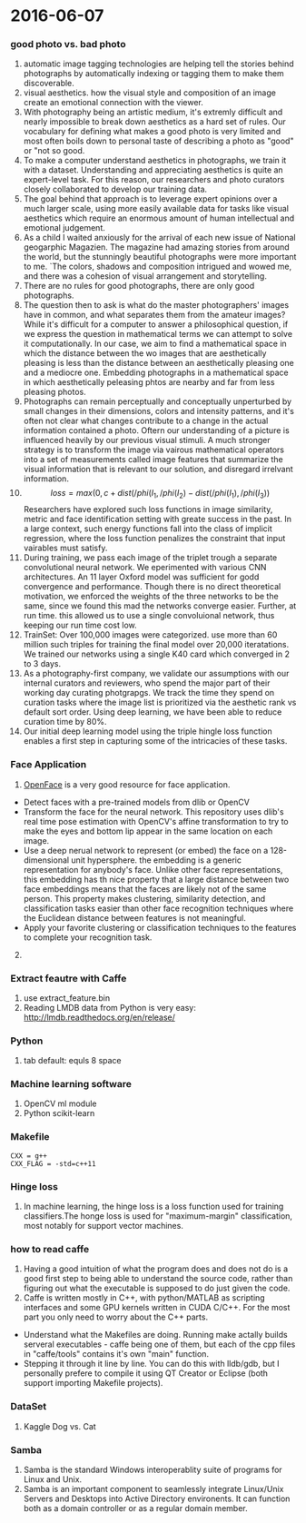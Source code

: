 2016-06-07
==========

### good photo vs. bad photo
1. automatic image tagging technologies are helping tell the stories behind photographs by automatically indexing or tagging them to make them discoverable.
2. visual aesthetics. how the visual style and composition of an image create an emotional connection with the viewer.
3. With photography being an artistic medium, it's extremly difficult and nearly impossible to break down aesthetics as a hard set of rules. Our vocabulary for defining what makes a good photo is very limited and most often boils down to personal taste of describing a photo as "good" or "not so good.
4. To make a computer understand aesthetics in photographs, we train it with a dataset. Understanding and appreciating aesthetics is quite an expert-level task. For this reason, our researchers and photo curators closely collaborated to develop our training data.
5. The goal behind that approach is to leverage expert opinions over a much larger scale, using more easily available data for tasks like visual aesthetics which require an enormous amount of human intellectual and emotional judgement.
6. As a child I waited anxiously for the arrival of each new issue of National geogarphic Magazien. The magazine had amazing stories from around the world, but the stunningly beautiful photographs were more important to me. `The colors, shadows and composition intrigued and wowed me, and there was a cohesion of visual arrangement and storytelling.
7. There are no rules for good photographs, there are only good photographs.
8. The question then to ask is what do the master photographers' images have in common, and what separates them from the amateur images? While it's difficult for a computer to answer a philosophical question, if we express the question in mathematical terms we can attempt to solve it computationally. In our case, we aim to find a mathematical space in which the distance between the wo images that are aesthetically pleasing is less than the distance between an aesthetically pleasing one and a  mediocre one. Embedding photographs in a mathematical space in which aesthetically peleasing phtos are nearby and far from less pleasing photos.
9. Photographs can remain perceptually and conceptually unperturbed by small changes in their dimensions, colors and intensity patterns, and it's often not clear what changes contribute to a change in the actual information contained a photo. Oftern our understanding of a picture is influenced heavily by our previous visual stimuli. A much stronger strategy is to transform the image via vairous mathematical operators into a set of measurements called image features that summarize the visual information that is relevant to our solution, and disregard irrelvant information.
10. $$loss = max(0, c + dist(/phi(I_1, /phi(I_2) - dist(/phi(I_1), /phi(I_3))$$ Researchers have explored such loss functions in image similarity, metric and face identification setting with greate success in the past. In a large context, such energy functions fall into the class of implicit regression, where the loss function penalizes the constraint that input vairables must satisfy.
11. During training, we pass each image of the triplet trough a separate convolutional neural network. We eperimented with various CNN architectures. An 11 layer Oxford model was sufficient for godd convergence and performance. Though there is no direct theoretical motivation, we enforced the weights of the three networks to be the same, since we found this mad the networks converge easier. Further, at run time. this allowed us to use a single convoluional network, thus keeping our run time cost low.
12. TrainSet: Over 100,000 images were categorized. use more than 60 million such triples for training the final model over 20,000 iteratations. We trained our networks using a single K40 card which converged in 2 to 3 days.
13. As a photography-first company, we validate our assumptions with our internal curators and reviewers, who spend the major part of their working day curating photgrapgs. We track the time they spend on curation tasks where the image list is prioritized via the aesthetic rank vs default sort order. Using deep learning, we have been able to reduce curation time by 80%.
14. Our initial deep learning model using the triple hingle loss function enables a first step in capturing some of the intricacies of these tasks.


### Face Application
1. [OpenFace](https://cmusatyalab.github.io/openface/) is a very good resource for face application.
  - Detect faces with a pre-trained models from dlib or OpenCV
  - Transform the face for the neural network. This repository uses dlib's real time pose estimation with OpenCV's affine transformation to try to make the eyes and bottom lip appear in the same location on each image.
  - Use a deep nerual network to represent (or embed) the face on a 128-dimensional unit hypersphere. the embedding is a generic representation for anybody's face. Unlike other face representations, this embedding has th nice property that a large distance between two face embeddings means that the faces are likely not of the same person. This property makes clustering, similarity detection, and classification tasks easier than other face recognition techniques where the Euclidean distance between features is not meaningful.
  - Apply your favorite clustering or classification techniques to the features to complete your recognition task. 
2.  

### Extract feautre with Caffe
1. use extract_feature.bin
2. Reading LMDB data from Python is very easy: http://lmdb.readthedocs.org/en/release/


### Python 
1. tab default: equls 8 space

### Machine learning software
1. OpenCV ml module
2. Python scikit-learn

### Makefile
```
CXX = g++
CXX_FLAG = -std=c++11

```


### Hinge loss
1. In machine learning, the hinge loss is a loss function used for training classifiers.The honge loss is used for "maximum-margin" classification, most notably for support vector machines.


### how to read caffe
1. Having a good intuition of what the program does and does not do is a good first step to being able to understand the source code, rather than figuring out what the executable is supposed to do just given the code.
2. Caffe is written mostly in C++, with python/MATLAB as scripting interfaces and some GPU kernels written in CUDA C/C++. For the most part you only need to worry about the C++ parts.
 - Understand what the Makefiles are doing. Running make actally builds serveral executables - caffe being one of them, but each of the cpp files in "caffe/tools" contains it's own "main" function.
 - Stepping it through it line by line. You can do this with lldb/gdb, but I personally prefere to compile it using QT Creator or Eclipse (both support importing Makefile projects).
 
 ### DataSet
 1. Kaggle Dog vs. Cat
 
 ### Samba
 1. Samba is the standard Windows interoperablity suite of programs for Linux and Unix.
 2. Samba is an important component to seamlessly integrate Linux/Unix Servers and Desktops into Active Directory environents. It can function both as a domain controller or as a regular domain member.